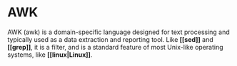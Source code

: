 # AWK
AWK (awk) is a domain-specific language designed for text processing and typically used as a data extraction and reporting tool. Like **[[sed]]** and **[[grep]]**, it is a filter, and is a standard feature of most Unix-like operating systems, like **[[linux|Linux]]**.

